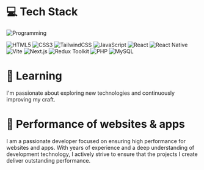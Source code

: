 # 💻 Tech Stack

![Programming](https://miro.medium.com/v2/resize:fit:1400/1*29NeeIGT0BElEBNfzE_VlQ.jpeg)

![HTML5](https://img.shields.io/badge/html5-%23E34F26?style=for-the-badge&logo=HTML5&logoColor=white) ![CSS3](https://img.shields.io/badge/css3-%231572B6?style=for-the-badge&logo=css3&logoColor=white) ![TailwindCSS](https://img.shields.io/badge/tailwindcss-%2306B6D4?style=for-the-badge&logo=tailwindcss&logoColor=white) ![JavaScript](https://img.shields.io/badge/javascript-%23333333?style=for-the-badge&logo=javascript&logoColor=%23F7DF1E)
![React](https://img.shields.io/badge/react-%2361DAFB?style=for-the-badge&logo=React&logoColor=black) ![React Native](https://img.shields.io/badge/react%20native-%2361DAFB?style=for-the-badge&logo=React&logoColor=black)
![Vite](https://img.shields.io/badge/vite-%23646CFF?style=for-the-badge&logo=vite&logoColor=white) ![Next.js](https://img.shields.io/badge/next-%000?style=for-the-badge&logo=Next&logoColor=white)
![Redux Toolkit](https://img.shields.io/badge/redux%20toolkit-%23764ABC?style=for-the-badge&logo=Redux&logoColor=white) ![PHP](https://img.shields.io/badge/php-%23777BB4?style=for-the-badge&logo=php&logoColor=white) ![MySQL](https://img.shields.io/badge/mysql-%234479A1?style=for-the-badge&logo=mysql&logoColor=white)

# 📖 Learning

I'm passionate about exploring new technologies and continuously improving my craft.

# 🚀 Performance of websites & apps

I am a passionate developer focused on ensuring high performance for websites and apps. With years of experience and a deep understanding of development technology, I actively strive to ensure that the projects I create deliver outstanding performance.
